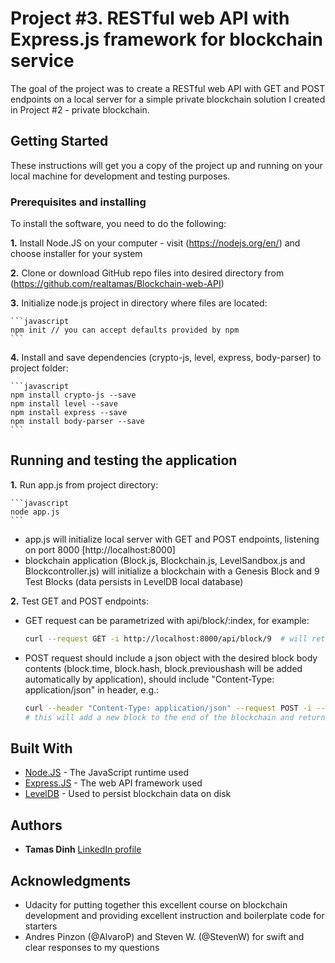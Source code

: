 # Project #3. RESTful web API with Express.js framework for blockchain service

The goal of the project was to create a RESTful web API with GET and POST endpoints on a local server for a simple private blockchain solution I created in Project #2 - private blockchain.

## Getting Started

These instructions will get you a copy of the project up and running on your local machine for development and testing purposes. 

### Prerequisites and installing

To install the software, you need to do the following:

**1.** Install Node.JS on your computer - visit (https://nodejs.org/en/) and choose installer for your system

**2.** Clone or download GitHub repo files into desired directory from (https://github.com/realtamas/Blockchain-web-API)

**3.** Initialize node.js project in directory where files are located:

    ```javascript
    npm init // you can accept defaults provided by npm
    ```
    

**4.** Install and save dependencies (crypto-js, level, express, body-parser) to project folder:

    ```javascript
    npm install crypto-js --save
    npm install level --save
    npm install express --save
    npm install body-parser --save
    ```

## Running and testing the application

**1.** Run app.js from project directory:

    ```javascript
    node app.js
    ```

* app.js will initialize local server with GET and POST endpoints, listening on port 8000 [http://localhost:8000]
* blockchain application (Block.js, Blockchain.js, LevelSandbox.js and Blockcontroller.js) will initialize a blockchain with a Genesis Block and 9 Test Blocks (data persists in LevelDB local database)

**2.** Test GET and POST endpoints:

* GET request can be parametrized with api/block/:index, for example:

    ```bash
    curl --request GET -i http://localhost:8000/api/block/9  # will return Block #9 from blockchain
    ```

* POST request should include a json object with the desired block body contents (block.time, block.hash, block.previoushash will be added automatically by application), should include "Content-Type: application/json" in header, e.g.:

    ```bash
    curl --header "Content-Type: application/json" --request POST -i --data '{"body":"Test Block"}' http://localhost:8000/api/block
    # this will add a new block to the end of the blockchain and return the contents of the new block in json format
    ```


## Built With

* [Node.JS](http://www.nodejs.org) - The JavaScript runtime used
* [Express.JS](http://expressjs.com/) - The web API framework used
* [LevelDB](http://leveldb.org) - Used to persist blockchain data on disk


## Authors

* **Tamas Dinh** [LinkedIn profile](https://www.linkedin.com/in/tamasdinh/)


## Acknowledgments

* Udacity for putting together this excellent course on blockchain development and providing excellent instruction and boilerplate code for starters
* Andres Pinzon (@AlvaroP) and Steven W. (@StevenW) for swift and clear responses to my questions